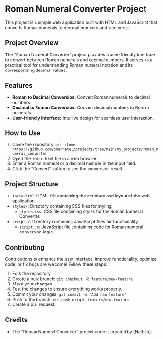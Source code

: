 # Roman Numeral Converter Project

This project is a simple web application built with HTML and JavaScript that converts Roman numerals to decimal numbers and vice versa.

## Project Overview

The "Roman Numeral Converter" project provides a user-friendly interface to convert between Roman numerals and decimal numbers. It serves as a practical tool for understanding Roman numeral notation and its corresponding decimal values.

## Features

- **Roman to Decimal Conversion:** Convert Roman numerals to decimal numbers.
- **Decimal to Roman Conversion:** Convert decimal numbers to Roman numerals.
- **User-friendly Interface:** Intuitive design for seamless user interaction.

## How to Use

1. Clone the repository: `git clone https://github.com/omarnate1/projects/tree/main/my_projects/roman_numeral_converter`
2. Open the `index.html` file in a web browser.
3. Enter a Roman numeral or a decimal number in the input field.
4. Click the "Convert" button to see the conversion result.

## Project Structure

- `index.html`: HTML file containing the structure and layout of the web application.
- `styles/`: Directory containing CSS files for styling.
  - `styles.css`: CSS file containing styles for the Roman Numeral Converter.
- `scripts/`: Directory containing JavaScript files for functionality.
  - `script.js`: JavaScript file containing code for Roman numeral conversion logic.

## Contributing

Contributions to enhance the user interface, improve functionality, optimize code, or fix bugs are welcome! Follow these steps:

1. Fork the repository.
2. Create a new branch: `git checkout -b feature/new-feature`
3. Make your changes.
4. Test the changes to ensure everything works properly.
5. Commit your changes: `git commit -m 'Add new feature'`
6. Push to the branch: `git push origin feature/new-feature`
7. Create a pull request.

## Credits

- The "Roman Numeral Converter" project code is created by [Nathan].
